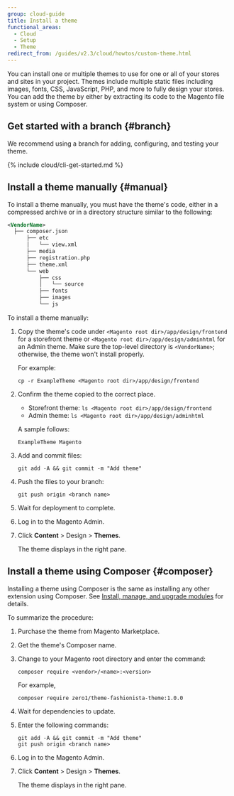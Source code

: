 ```yaml
---
group: cloud-guide
title: Install a theme
functional_areas:
  - Cloud
  - Setup
  - Theme
redirect_from: /guides/v2.3/cloud/howtos/custom-theme.html
---
```


You can install one or multiple themes to use for one or all of your stores and sites in your project. Themes include multiple static files including images, fonts, CSS, JavaScript, PHP, and more to fully design your stores. You can add the theme by either by extracting its code to the Magento file system or using Composer.

## Get started with a branch {#branch}

We recommend using a branch for adding, configuring, and testing your theme.

{% include cloud/cli-get-started.md %}

## Install a theme manually {#manual}

To install a theme manually, you must have the theme's code, either in a compressed archive or in a directory structure similar to the following:

```xml
<VendorName>
  ├── composer.json
      ├── etc
      │   └── view.xml
      ├── media
      ├── registration.php
      ├── theme.xml
      └── web
          ├── css
          │   └── source
          ├── fonts
          ├── images
          └── js
```

To install a theme manually:

1. Copy the theme's code under `<Magento root dir>/app/design/frontend` for a storefront theme or `<Magento root dir>/app/design/adminhtml` for an Admin theme. Make sure the top-level directory is `<VendorName>`; otherwise, the theme won't install properly.

   For example:

   ```
   cp -r ExampleTheme <Magento root dir>/app/design/frontend
   ```

2. Confirm the theme copied to the correct place.

   * Storefront theme: `ls <Magento root dir>/app/design/frontend`
   * Admin theme: `ls <Magento root dir>/app/design/adminhtml`

   A sample follows:

   ```
   ExampleTheme Magento
   ```

3. Add and commit files:

   ```
   git add -A && git commit -m "Add theme"
   ```

4. Push the files to your branch:

   ```
   git push origin <branch name>
   ```

5. Wait for deployment to complete.
6. Log in to the Magento Admin.
7. Click **Content** > Design > **Themes**.

   The theme displays in the right pane.

## Install a theme using Composer {#composer}

Installing a theme using Composer is the same as installing any other extension using Composer. See [Install, manage, and upgrade modules]({{page.baseurl}}/cloud/howto/install-extensions.html) for details.

To summarize the procedure:

1. Purchase the theme from Magento Marketplace.
2. Get the theme's Composer name.
3. Change to your Magento root directory and enter the command:

   ```
   composer require <vendor>/<name>:<version>
   ```

   For example,

   ```
   composer require zero1/theme-fashionista-theme:1.0.0
   ```

4. Wait for dependencies to update.
5. Enter the following commands:

   ```
   git add -A && git commit -m "Add theme"
   git push origin <branch name>
   ```

6. Log in to the Magento Admin.
7. Click **Content** > Design > **Themes**.

   The theme displays in the right pane.


